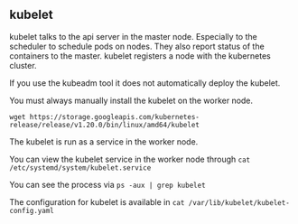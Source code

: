 ## kubelet

kubelet talks to the api server in the master node. Especially to the scheduler to schedule pods on nodes.
They also report status of the containers to the master.
kubelet registers a node with the kubernetes cluster.

If you use the kubeadm tool it does not automatically deploy the kubelet.

You must always manually install the kubelet on the worker node.
```
wget https://storage.googleapis.com/kubernetes-release/release/v1.20.0/bin/linux/amd64/kubelet
```

The kubelet is run as a service in the worker node.

You can view the kubelet service in the worker node through
`cat /etc/systemd/system/kubelet.service`

You can see the process via
`ps -aux | grep kubelet`

The configuration for kubelet is available in
`cat /var/lib/kubelet/kubelet-config.yaml`
